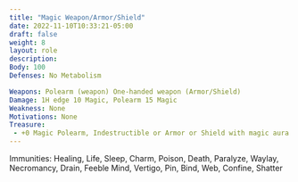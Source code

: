 ```yaml
---
title: "Magic Weapon/Armor/Shield"
date: 2022-11-10T10:33:21-05:00
draft: false
weight: 8
layout: role
description: 
Body: 100
Defenses: No Metabolism

Weapons: Polearm (weapon) One-handed weapon (Armor/Shield)
Damage: 1H edge 10 Magic, Polearm 15 Magic
Weakness: None
Motivations: None
Treasure: 
 - +0 Magic Polearm, Indestructible or Armor or Shield with magic aura and indestructible
---
```


Immunities: Healing, Life, Sleep, Charm, Poison, Death, Paralyze, Waylay, Necromancy, Drain, Feeble Mind, Vertigo, Pin, Bind, Web, Confine, Shatter









